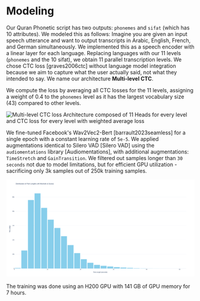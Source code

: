 # Modeling  

Our Quran Phonetic script has two outputs: `phonemes` and `sifat` (which has 10 attributes). We modeled this as follows: Imagine you are given an input speech utterance and want to output transcripts in Arabic, English, French, and German simultaneously. We implemented this as a speech encoder with a linear layer for each language. Replacing languages with our 11 levels (`phonemes` and the 10 sifat), we obtain 11 parallel transcription levels. We chose CTC loss [graves2006ctc] without language model integration because we aim to capture what the user actually said, not what they intended to say. We name our architecture **Multi-level CTC**.  

We compute the loss by averaging all CTC losses for the 11 levels, assigning a weight of 0.4 to the `phonemes` level as it has the largest vocabulary size (43) compared to other levels.  

![Multi-level CTC loss Architecture composed of 11 Heads for every level and CTC loss for every level with weighted average loss](./figures/multi-level-ctc.svg)  

We fine-tuned Facebook's Wav2Vec2-Bert [barrault2023seamless] for a single epoch with a constant learning rate of `5e-5`. We applied augmentations identical to Silero VAD [Silero VAD] using the `audiomentations` library [Audiomentations], with additional augmentations: `TimeStretch` and `GainTransition`. We filtered out samples longer than `30 seconds` not due to model limitations, but for efficient GPU utilization - sacrificing only 3k samples out of 250k training samples.  

![Recitations lengths in seconds for the whole dataset](./figures/audio-lens.png)  

The training was done using an H200 GPU with 141 GB of GPU memory for 7 hours.
